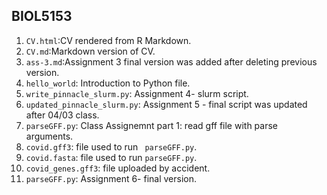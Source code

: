 ## BIOL5153

1. `CV.html`:CV rendered from R Markdown.
2. `CV.md`:Markdown version of CV.
3. `ass-3.md`:Assignment 3 final version was added after deleting previous version.
4. `hello_world`: Introduction to Python file.
5. `write_pinnacle_slurm.py`: Assignment 4- slurm script.
6. `updated_pinnacle_slurm.py`: Assignment 5 - final script was updated after 04/03 class.
7. `parseGFF.py`: Class Assignemnt part 1: read gff file with parse arguments.
8. `covid.gff3`: file used to run ` parseGFF.py`.
9. `covid.fasta`: file used to run `parseGFF.py`.
10. `covid_genes.gff3`: file uploaded by accident. 
11. `parseGFF.py`: Assignment 6- final version.

